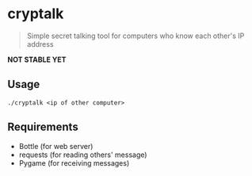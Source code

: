 # cryptalk
> Simple secret talking tool for computers who know each other's IP address

**NOT STABLE YET**
## Usage
`./cryptalk <ip of other computer>`
## Requirements
- Bottle (for web server)
- requests (for reading others' message)
- Pygame (for receiving messages)
